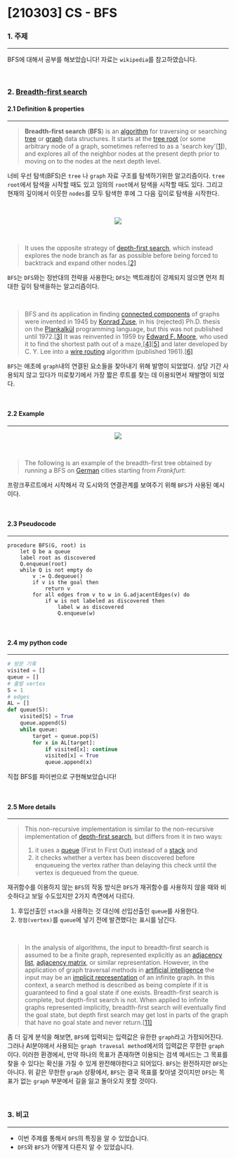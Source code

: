 # [210303] CS - BFS

### 1. 주제

---

 BFS에 대해서 공부를 해보았습니다! 자료는 `wikipedia`를 참고하였습니다.

<br>

### 2. [Breadth-first search](https://en.wikipedia.org/wiki/Breadth-first_search)

#### 2.1 Definition & properties

---

> **Breadth-first search** (**BFS**) is an [algorithm](https://en.wikipedia.org/wiki/Algorithm) for traversing or searching [tree](https://en.wikipedia.org/wiki/Tree_(data_structure)) or [graph](https://en.wikipedia.org/wiki/Graph_(data_structure)) data structures. It starts at the [tree root](https://en.wikipedia.org/wiki/Tree_(data_structure)#Terminology) (or some arbitrary node of a graph, sometimes referred to as a 'search key'[[1\]](https://en.wikipedia.org/wiki/Breadth-first_search#cite_note-1)), and explores all of the neighbor nodes at the present depth prior to moving on to the nodes at the next depth level.

너비 우선 탐색(BFS)은 `tree` 나 `graph` 자료 구조를 탐색하기위한 알고리즘이다. `tree root`에서 탐색을 시작할 때도 있고 임의의 `root`에서 탐색을 시작할 때도 있다. 그리고 현재의 깊이에서 이웃한 `nodes`를  모두 탐색한 후에 그 다음 깊이로 탐색을 시작한다.

<br>

<p align="center">
  <img src="https://user-images.githubusercontent.com/64825713/109821760-a9683d00-7c79-11eb-9a1c-b22a59225fec.png">
</p>

<br>

> It uses the opposite strategy of [depth-first search](https://en.wikipedia.org/wiki/Depth-first_search), which instead explores the node branch as far as possible before being forced to backtrack and expand other nodes.[[2\]](https://en.wikipedia.org/wiki/Breadth-first_search#cite_note-2)

`BFS`는 `DFS`와는 정반대의 전략을 사용한다; `DFS`는 백트래킹이 강제되지 않으면 먼저 최대한 깊이 탐색을하는 알고리즘이다. 

<br>

> BFS and its application in finding [connected components](https://en.wikipedia.org/wiki/Connected_component_(graph_theory)) of graphs were invented in 1945 by [Konrad Zuse](https://en.wikipedia.org/wiki/Konrad_Zuse), in his (rejected) Ph.D. thesis on the [Plankalkül](https://en.wikipedia.org/wiki/Plankalkül) programming language, but this was not published until 1972.[[3\]](https://en.wikipedia.org/wiki/Breadth-first_search#cite_note-:0-3) It was reinvented in 1959 by [Edward F. Moore](https://en.wikipedia.org/wiki/Edward_F._Moore), who used it to find the shortest path out of a maze,[[4\]](https://en.wikipedia.org/wiki/Breadth-first_search#cite_note-4)[[5\]](https://en.wikipedia.org/wiki/Breadth-first_search#cite_note-skiena-5) and later developed by C. Y. Lee into a [wire routing](https://en.wikipedia.org/wiki/Routing_(electronic_design_automation)) algorithm (published 1961).[[6\]](https://en.wikipedia.org/wiki/Breadth-first_search#cite_note-6)

`BFS`는 애초에 `graph`내의 연결된 요소들을 찾아내기 위해 발명이 되었었다.  상당 기간 사용되지 않고 있다가 미로찾기에서 가장 짧은 루트를 찾는 데 이용되면서 재발명이 되었다. 

<br>

#### 2.2 Example

---


<p align="center">
  <img src="https://user-images.githubusercontent.com/64825713/109821695-98b7c700-7c79-11eb-942a-af861f8284bb.png">
</p>


<br>

> The following is an example of the breadth-first tree obtained by running a BFS on [German](https://en.wikipedia.org/wiki/Germany) cities starting from *Frankfurt*:

프랑크푸르트에서 시작해서 각 도시와의 연결관계를 보여주기 위해 `BFS`가 사용된 예시이다.

<br>

#### 2.3 Pseudocode

---

```pseudocode
procedure BFS(G, root) is
    let Q be a queue
    label root as discovered
    Q.enqueue(root)
    while Q is not empty do
        v := Q.dequeue()
        if v is the goal then
            return v
        for all edges from v to w in G.adjacentEdges(v) do
            if w is not labeled as discovered then
                label w as discovered
                Q.enqueue(w)
```

<br>

#### 2.4 my python code

---

```python
# 방문 기록
visited = []
queue = []
# 출발 vertex
S = 1
# edges
AL = []
def queue(S):
    visited[S] = True
    queue.append(S)
    while queue:
        target = queue.pop(S)
        for x in AL[target]:
            if visited[x]: continue
            visited[x] = True
            queue.append(x)
```

직접 BFS를 파이썬으로 구현해보았습니다!

<br>

#### 2.5 More details

---

> This non-recursive implementation is similar to the non-recursive implementation of [depth-first search](https://en.wikipedia.org/wiki/Depth-first_search), but differs from it in two ways:
>
> 1. it uses a [queue](https://en.wikipedia.org/wiki/Queue_(abstract_data_type)) (First In First Out) instead of a [stack](https://en.wikipedia.org/wiki/Stack_(abstract_data_type)) and
> 2. it checks whether a vertex has been discovered before enqueueing the vertex rather than delaying this check until the vertex is dequeued from the queue.

 재귀함수를 이용하지 않는 `BFS`의 작동 방식은 `DFS`가 재귀함수를 사용하지 않을 때와 비슷하다고 보일 수도있지만 2가지 측면에서 다르다.

  1. 후입선출인 `stack`을 사용하는 것 대신에 선입선출인 `queue`를 사용한다.
  2. `정점(vertex)`를 `queue`에 넣기 전에 발견했다는 표시를 남긴다.

<br>

>In the analysis of algorithms, the input to breadth-first search is assumed to be a finite graph, represented explicitly as an [adjacency list](https://en.wikipedia.org/wiki/Adjacency_list), [adjacency matrix](https://en.wikipedia.org/wiki/Adjacency_matrix), or similar representation. However, in the application of graph traversal methods in [artificial intelligence](https://en.wikipedia.org/wiki/Artificial_intelligence) the input may be an [implicit representation](https://en.wikipedia.org/wiki/Implicit_graph) of an infinite graph. In this context, a search method is described as being complete if it is guaranteed to find a goal state if one exists. Breadth-first search is complete, but depth-first search is not. When applied to infinite graphs represented implicitly, breadth-first search will eventually find the goal state, but depth first search may get lost in parts of the graph that have no goal state and never return.[[11\]](https://en.wikipedia.org/wiki/Breadth-first_search#cite_note-coppin-11)

좀 더 깊게 분석을 해보면, `BFS`에 입력되는 입력값은 유한한 `graph`라고 가정되어진다. 그러나 AI분야에서 사용되는 `graph travesal method`에서의 입력값은 무한한 `graph`이다. 이러한 환경에서, 만약 하나의 목표가 존재하면 이용되는 검색 메서드는  그 목표를 찾을 수 있다는 확신을 가질 수 있게 완전해야한다고 되어있다. `BFS`는 완전하지만 `DFS`는 아니다. 위 같은 무한한 `graph` 상황에서, `BFS`는 결국 목표를 찾아낼 것이지만 `DFS`는 목표가 없는 `graph` 부분에서 길을 잃고 돌아오지 못할 것이다.

<br>

### 3. 비고

---

- 이번 주제를 통해서 `DFS`의 특징을 알 수 있었습니다.
- `DFS`와 `BFS`가 어떻게 다른지 알 수 있었습니다.

